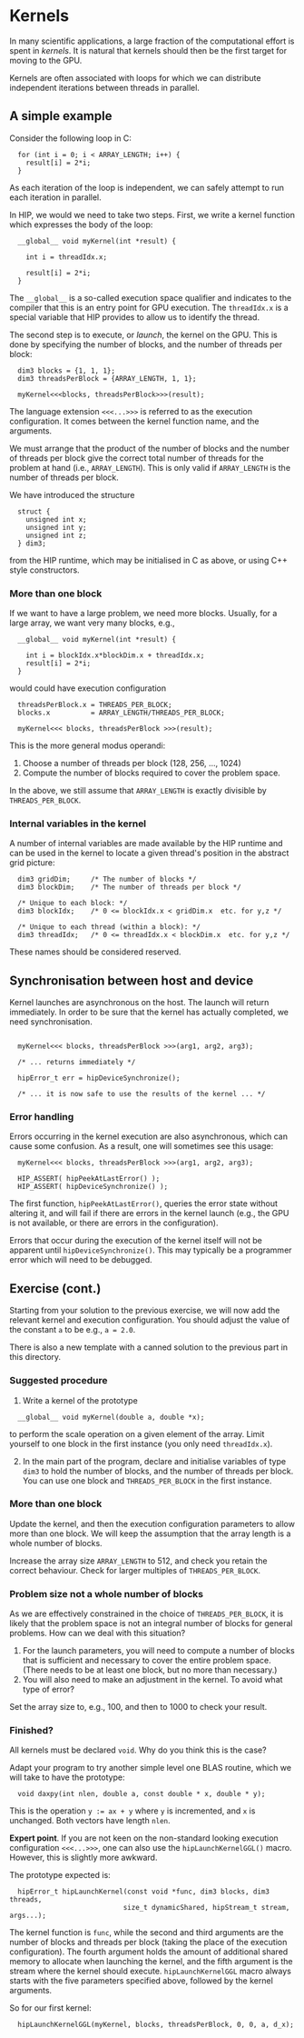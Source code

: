 # Kernels

In many scientific applications, a large fraction of the computational
effort is spent in *kernels*. It is natural that kernels should then be
the first target for moving to the GPU.

Kernels are often associated with loops for which we can distribute
independent iterations between threads in parallel.


## A simple example

Consider the following loop in C:
```
  for (int i = 0; i < ARRAY_LENGTH; i++) {
    result[i] = 2*i;
  }
```
As each iteration of the loop is independent, we can safely
attempt to run each iteration in parallel.

In HIP, we would we need to take two steps. First, we write
a kernel function which expresses the body of the loop:
```
  __global__ void myKernel(int *result) {

    int i = threadIdx.x;

    result[i] = 2*i;
  }
```
The `__global__` is a so-called execution space qualifier and
indicates to the compiler that this is an entry point for
GPU execution. The `threadIdx.x` is a special variable that HIP
provides to allow us to identify the thread.

The second step is to execute, or *launch*, the kernel on the GPU.
This is done by specifying the number of blocks, and the number
of threads per block:
```
  dim3 blocks = {1, 1, 1};
  dim3 threadsPerBlock = {ARRAY_LENGTH, 1, 1};

  myKernel<<<blocks, threadsPerBlock>>>(result);
```
The language extension `<<<...>>>` is referred to as the
execution configuration. It comes between the kernel
function name, and the arguments.

We must arrange that the product of the number of blocks and the
number of threads per block give the correct total number of
threads for the problem at hand (i.e., `ARRAY_LENGTH`). This is
only valid if `ARRAY_LENGTH` is the number of threads per block.

We have introduced the structure
```
  struct {
    unsigned int x;
    unsigned int y;
    unsigned int z;
  } dim3;
```
from the HIP runtime, which may be initialised in C as above, or using
C++ style constructors.


### More than one block

If we want to have a large problem, we need more blocks. Usually, for
a large array, we want very many blocks, e.g.,
```
  __global__ void myKernel(int *result) {

    int i = blockIdx.x*blockDim.x + threadIdx.x;
    result[i] = 2*i;
  }
```
would could have execution configuration
```
  threadsPerBlock.x = THREADS_PER_BLOCK;
  blocks.x          = ARRAY_LENGTH/THREADS_PER_BLOCK;

  myKernel<<< blocks, threadsPerBlock >>>(result);
```

This is the more general modus operandi:
1. Choose a number of threads per block (128, 256, ..., 1024)
2. Compute the number of blocks required to cover the problem space.

In the above, we still assume that `ARRAY_LENGTH` is exactly
divisible by `THREADS_PER_BLOCK`.


### Internal variables in the kernel

A number of internal variables are made available by the HIP
runtime and can be used in the kernel to locate a given
thread's position in the abstract grid picture:
```
  dim3 gridDim;     /* The number of blocks */
  dim3 blockDim;    /* The number of threads per block */

  /* Unique to each block: */
  dim3 blockIdx;    /* 0 <= blockIdx.x < gridDim.x  etc. for y,z */

  /* Unique to each thread (within a block): */
  dim3 threadIdx;   /* 0 <= threadIdx.x < blockDim.x  etc. for y,z */
```
These names should be considered reserved.


## Synchronisation between host and device

Kernel launches are asynchronous on the host. The launch will return
immediately. In order to be sure that the kernel has actually
completed, we need synchronisation.
```

  myKernel<<< blocks, threadsPerBlock >>>(arg1, arg2, arg3);

  /* ... returns immediately */

  hipError_t err = hipDeviceSynchronize();

  /* ... it is now safe to use the results of the kernel ... */
```


### Error handling

Errors occurring in the kernel execution are also asynchronous, which
can cause some confusion. As a result, one will sometimes see this
usage:
```
  myKernel<<< blocks, threadsPerBlock >>>(arg1, arg2, arg3);

  HIP_ASSERT( hipPeekAtLastError() );
  HIP_ASSERT( hipDeviceSynchronize() );
```

The first function, `hipPeekAtLastError()`, queries the error state
without altering it, and will fail if there are errors in the kernel
launch (e.g., the GPU is not available, or there are errors
in the configuration).

Errors that occur during the execution of the kernel itself will not
be apparent until `hipDeviceSynchronize()`. This may typically be
a programmer error which will need to be debugged.


## Exercise (cont.)

Starting from your solution to the previous exercise, we will now
add the relevant kernel and execution configuration. You should
adjust the value of the constant `a` to be e.g., `a = 2.0`.

There is also a new template with a canned solution to the previous
part in this directory.

### Suggested procedure

1. Write a kernel of the prototype
```
  __global__ void myKernel(double a, double *x);
```
to perform the scale operation on a given element of the array.
Limit yourself to one block in the first instance (you only
need `threadIdx.x`).

2. In the main part of the program, declare and initialise
variables of type `dim3` to hold
the number of blocks, and the number of threads per block.
You can use one block and `THREADS_PER_BLOCK` in the first
instance.

### More than one block

Update the kernel, and then the execution configuration parameters
to allow more than one block. We will keep the assumption that
the array length is a whole number of blocks.

Increase the array size `ARRAY_LENGTH` to 512, and check you retain
the correct behaviour. Check for larger multiples of
`THREADS_PER_BLOCK`.

### Problem size not a whole number of blocks

As we are effectively constrained in the choice of `THREADS_PER_BLOCK`,
it is likely that the problem space is not an integral number of
blocks for general problems. How can we deal with this situation?

1. For the launch parameters, you will need to compute a number of blocks
that is sufficient and necessary to cover the entire problem space. (There
needs to be at least one block, but no more than necessary.)
2. You will also need to make an adjustment in the kernel. To avoid what
type of error?

Set the array size to, e.g., 100, and then to 1000 to check your result.


### Finished?

All kernels must be declared `void`. Why do you think this is the case?


Adapt your program to try another simple level one BLAS routine, which
we will take to have the prototype:
```
  void daxpy(int nlen, double a, const double * x, double * y);
```
This is the operation `y := ax + y` where `y` is incremented, and `x` is
unchanged. Both vectors have length `nlen`.


**Expert point**. If you are not keen on the non-standard looking execution
configuration ```<<<...>>>```, one can also use the `hipLaunchKernelGGL()`
macro. However, this is slightly more awkward.

The prototype expected is:
```
  hipError_t hipLaunchKernel(const void *func, dim3 blocks, dim3 threads, 
                            size_t dynamicShared, hipStream_t stream, args...);
```
The kernel function is `func`, while the second and third arguments are the
number of blocks and threads per block (taking the place of the execution
configuration). The fourth argument holds the amount of additional shared memory
to allocate when launching the kernel, and the fifth argument is the stream
where the kernel should execute. `hipLaunchKernelGGL` macro always starts with
the five parameters specified above, followed by the kernel arguments.

So for our first kernel:
```
  hipLaunchKernelGGL(myKernel, blocks, threadsPerBlock, 0, 0, a, d_x); 
```
